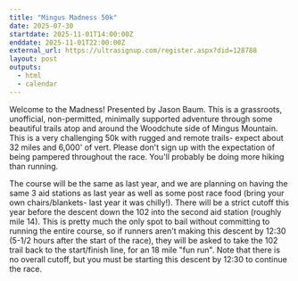 ```yaml
---
title: "Mingus Madness 50k"
date: 2025-07-30
startdate: 2025-11-01T14:00:00Z
enddate: 2025-11-01T22:00:00Z
external_url: https://ultrasignup.com/register.aspx?did=128788
layout: post
outputs:
  - html
  - calendar
---
```


Welcome to the Madness! Presented by Jason Baum. This is a grassroots, unofficial, non-permitted, minimally supported adventure through some beautiful trails atop and around the Woodchute side of Mingus Mountain. This is a very challenging 50k with rugged and remote trails- expect about 32 miles and 6,000' of vert. Please don't sign up with the expectation of being pampered throughout the race. You'll probably be doing more hiking than running.

The course will be the same as last year, and we are planning on having the same 3 aid stations as last year as well as some post race food (bring your own chairs/blankets- last year it was chilly!). There will be a strict cutoff this year before the descent down the 102 into the second aid station (roughly mile 14). This is pretty much the only spot to bail without committing to running the entire course, so if runners aren't making this descent by 12:30 (5-1/2 hours after the start of the race), they will be asked to take the 102 trail back to the start/finish line, for an 18 mile "fun run". Note that there is no overall cutoff, but you must be starting this descent by 12:30 to continue the race.